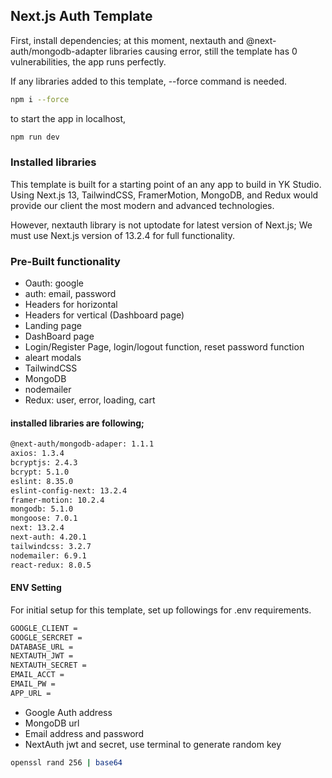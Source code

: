 ## Next.js Auth Template

First, install dependencies;
at this moment, nextauth and @next-auth/mongodb-adapter libraries causing error, still the template has 0 vulnerabilities, the app runs perfectly.

If any libraries added to this template, --force command is needed.

```bash
npm i --force

```

to start the app in localhost, 

```bash
npm run dev
```

### Installed libraries

This template is built for a starting point of an any app to build in YK Studio. Using Next.js 13, TailwindCSS, FramerMotion, MongoDB, and Redux would provide our client the most modern and advanced technologies.

However, nextauth library is not uptodate for latest version of Next.js; We must use Next.js version of 13.2.4 for full functionality.

### Pre-Built functionality
 
- Oauth: google
- auth: email, password
- Headers for horizontal
- Headers for vertical (Dashboard page)
- Landing page
- DashBoard page
- Login/Register Page, login/logout function, reset password function
- aleart modals
- TailwindCSS
- MongoDB
- nodemailer
- Redux: user, error, loading, cart

#### installed libraries are following;

```bash
@next-auth/mongodb-adaper: 1.1.1
axios: 1.3.4
bcryptjs: 2.4.3
bcrypt: 5.1.0
eslint: 8.35.0
eslint-config-next: 13.2.4
framer-motion: 10.2.4
mongodb: 5.1.0
mongoose: 7.0.1
next: 13.2.4
next-auth: 4.20.1
tailwindcss: 3.2.7
nodemailer: 6.9.1
react-redux: 8.0.5
```

#### ENV Setting

For initial setup for this template, set up followings for .env requirements.

```bash
GOOGLE_CLIENT =
GOOGLE_SERCRET =
DATABASE_URL =
NEXTAUTH_JWT =
NEXTAUTH_SECRET =
EMAIL_ACCT =
EMAIL_PW =
APP_URL =
```

- Google Auth address
- MongoDB url
- Email address and password
- NextAuth jwt and secret, use terminal to generate random key
```bash
openssl rand 256 | base64
```
